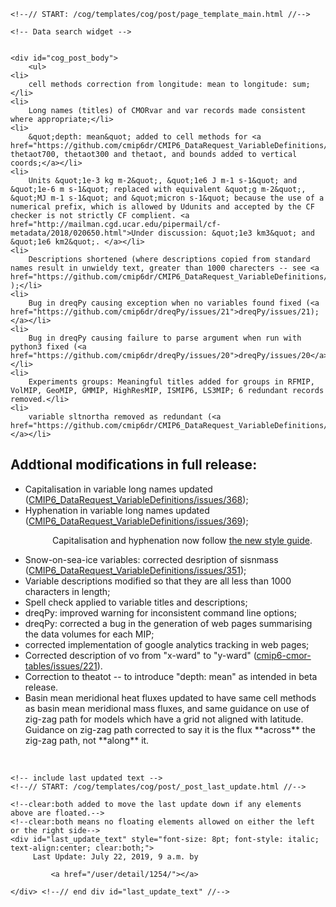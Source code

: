          

    <!--// START: /cog/templates/cog/post/page_template_main.html //-->
<!--// loading page body from page_template_main.html //-->




  	<!-- Data search widget -->
  	

    <div id="cog_post_body">
        <ul>
	<li>
		cell methods correction from longitude: mean to longitude: sum;</li>
	<li>
		Long names (titles) of CMORvar and var records made consistent where appropriate;</li>
	<li>
		&quot;depth: mean&quot; added to cell methods for <a href="https://github.com/cmip6dr/CMIP6_DataRequest_VariableDefinitions/issues/347">thetaot2000, thetaot700, thetaot300 and thetaot, and bounds added to vertical coords;</a></li>
	<li>
		Units &quot;1e-3 kg m-2&quot;, &quot;1e6 J m-1 s-1&quot; and &quot;1e-6 m s-1&quot; replaced with equivalent &quot;g m-2&quot;, &quot;MJ m-1 s-1&quot; and &quot;micron s-1&quot; because the use of a numerical prefix, which is allowed by Udunits and accepted by the CF checker is not strictly CF complient. <a href="http://mailman.cgd.ucar.edu/pipermail/cf-metadata/2018/020650.html">Under discussion: &quot;1e3 km3&quot; and &quot;1e6 km2&quot;. </a></li>
	<li>
		Descriptions shortened (where descriptions copied from standard names result in unwieldy text, greater than 1000 charecters -- see <a href="https://github.com/cmip6dr/CMIP6_DataRequest_VariableDefinitions/issues/290">github.com/cmip6dr/CMIP6_DataRequest_VariableDefinitions/issues/290</a> );</li>
	<li>
		Bug in dreqPy causing exception when no variables found fixed (<a href="https://github.com/cmip6dr/dreqPy/issues/21">dreqPy/issues/21);</a></li>
	<li>
		Bug in dreqPy causing failure to parse argument when run with python3 fixed (<a href="https://github.com/cmip6dr/dreqPy/issues/20">dreqPy/issues/20</a>);</li>
	<li>
		Experiments groups: Meaningful titles added for groups in RFMIP, VolMIP, GeoMIP, GMMIP, HighResMIP, ISMIP6, LS3MIP; 6 redundant records removed.</li>
	<li>
		variable sltnortha removed as redundant (<a href="https://github.com/cmip6dr/CMIP6_DataRequest_VariableDefinitions/issues/352">CMIP6_DataRequest_VariableDefinitions/issues/352)</a></li>
</ul>
<h2>
	Addtional modifications in full release:</h2>
<ul>
	<li>
		Capitalisation in variable long names updated (<a href="https://github.com/cmip6dr/CMIP6_DataRequest_VariableDefinitions/issues/368">CMIP6_DataRequest_VariableDefinitions/issues/368</a>);</li>
	<li>
		Hyphenation in variable long names updated (<a href="https://github.com/cmip6dr/CMIP6_DataRequest_VariableDefinitions/issues/369">CMIP6_DataRequest_VariableDefinitions/issues/369</a>);</li>
</ul>
<p>
	&nbsp;&nbsp;&nbsp;&nbsp;&nbsp;&nbsp;&nbsp;&nbsp;&nbsp;&nbsp;&nbsp;&nbsp;&nbsp;&nbsp;&nbsp;&nbsp; Capitalisation and hyphenation now follow <a href="https://github.com/cmip6dr/cmip7_forward_look/blob/master/StyleGuideForTitles.md">the new style guide</a>.</p>
<ul>
	<li>
		Snow-on-sea-ice variables: corrected desription of sisnmass (<a href="https://github.com/cmip6dr/CMIP6_DataRequest_VariableDefinitions/issues/351">CMIP6_DataRequest_VariableDefinitions/issues/351</a>);</li>
	<li>
		Variable descriptions modified so that they are all less than 1000 characters in length;</li>
	<li>
		Spell check applied to variable titles and descriptions;</li>
	<li>
		dreqPy: improved warning for inconsistent command line options;</li>
	<li>
		dreqPy: corrected a bug in the generation of web pages summarising the data volumes for each MIP;</li>
	<li>
		corrected implementation of google analytics tracking in web pages;</li>
	<li>
		Corrected description of vo from &quot;x-ward&quot; to &quot;y-ward&quot; (<a href="https://github.com/PCMDI/cmip6-cmor-tables/issues/221">cmip6-cmor-tables/issues/221</a>).</li>
	<li>
		Correction to theatot -- to introduce &quot;depth: mean&quot; as intended in beta release.</li>
	<li>
		Basin mean meridional heat fluxes updated to have same cell methods as basin mean meridional mass fluxes, and same guidance on use of zig-zag path for models which have a grid not aligned with latitude. Guidance on zig-zag path corrected to say it is the flux **across** the zig-zag path, not **along** it.</li>
</ul>
<p>
	&nbsp;</p>
    </div> <!--// end div id=cog_post_body //-->

    <!-- include last updated text -->
    <!--// START: /cog/templates/cog/post/_post_last_update.html //-->

    <!--clear:both added to move the last update down if any elements above are floated.-->
    <!--clear:both means no floating elements allowed on either the left or the right side-->
	<div id="last_update_text" style="font-size: 8pt; font-style: italic; text-align:center; clear:both;">
	     Last Update: July 22, 2019, 9 a.m. by
         
             <a href="/user/detail/1254/"></a>
         
	</div> <!--// end div id="last_update_text" //-->
